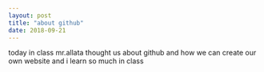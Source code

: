 ```yaml
---
layout: post
title: "about github"
date: 2018-09-21
---
```


today in class mr.allata thought us about github and how we can create our own website and i learn so much in class
